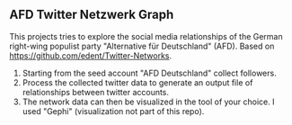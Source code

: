 ## AFD Twitter Netzwerk Graph

This projects tries to explore the social media relationships of the German right-wing populist party "Alternative für Deutschland" (AFD).
Based on https://github.com/edent/Twitter-Networks.  


1. Starting from the seed account "AFD Deutschland" collect followers.
2. Process the collected twitter data to generate an output file of relationships between twitter accounts.
3. The network data can then be visualized in the tool of your choice. I used "Gephi" (visualization not part of this repo).

